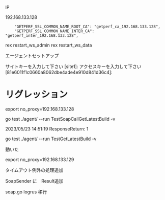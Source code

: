 
IP 

192.168.133.128

        "GETPERF_SSL_COMMON_NAME_ROOT_CA": "getperf_ca_192.168.133.128",
        "GETPERF_SSL_COMMON_NAME_INTER_CA": "getperf_inter_192.168.133.128",

rex restart_ws_admin
rex restart_ws_data

エージェントセットアップ

サイトキーを入力して下さい [site1]:
アクセスキーを入力して下さい [81e6011f1c0660a8062dbe4ade4e910d841d36c4]:

# リグレッション

export no_proxy=192.168.133.128

 go test ./agent/ --run TestSoapCallGetLatestBuild  -v


2023/05/23 14:51:19 ResponseReturn: 1

 go test ./agent/ --run TestGetLatestBuild  -v

動いた

export no_proxy=192.168.133.129

タイムアウト例外の処理追加

SoapSender に　Result追加

soap.go logrus 移行

